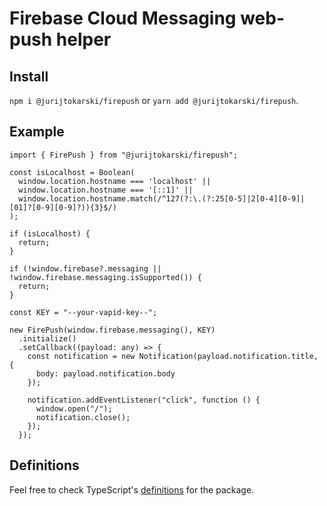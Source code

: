 # Firebase Cloud Messaging web-push helper

## Install

`npm i @jurijtokarski/firepush` or `yarn add @jurijtokarski/firepush`.

## Example

```
import { FirePush } from "@jurijtokarski/firepush";

const isLocalhost = Boolean(
  window.location.hostname === 'localhost' ||
  window.location.hostname === '[::1]' ||
  window.location.hostname.match(/^127(?:\.(?:25[0-5]|2[0-4][0-9]|[01]?[0-9][0-9]?)){3}$/)
);

if (isLocalhost) {
  return;
}

if (!window.firebase?.messaging || !window.firebase.messaging.isSupported()) {
  return;
}

const KEY = "--your-vapid-key--";

new FirePush(window.firebase.messaging(), KEY)
  .initialize()
  .setCallback((payload: any) => {
    const notification = new Notification(payload.notification.title, {
      body: payload.notification.body
    });

    notification.addEventListener("click", function () {
      window.open("/");
      notification.close();
    });
  });
```

## Definitions

Feel free to check TypeScript's [definitions](https://github.com/jurijtokarski/stuff/blob/master/packages/firepush/index.d.ts) for the package.
